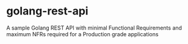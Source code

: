 # golang-rest-api
A sample Golang REST API with minimal Functional Requirements and maximum NFRs required for a Production grade applications
